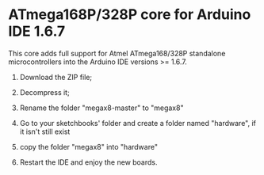 # ATmega168P/328P core for Arduino IDE 1.6.7

This core adds full support for Atmel ATmega168/328P standalone microcontrollers into
the Arduino IDE versions >= 1.6.7.

1) Download the ZIP file;

2) Decompress it;

3) Rename the folder "megax8-master" to "megax8"

4) Go to your sketchbooks' folder and create a folder named "hardware", if it isn't still
exist

5) copy the folder "megax8" into "hardware"

6) Restart the IDE and enjoy the new boards.